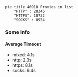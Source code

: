 
```mermaid
pie title 40918 Proxies in list
    "HTTP" : 28346
    "HTTPS": 10732
    "SOCKS" : 8954
```

### Some Info
#### Average Timeout

- mixed: 4.1s
- http: 2.3s
- https: 8.1s
- socks: 6.4s